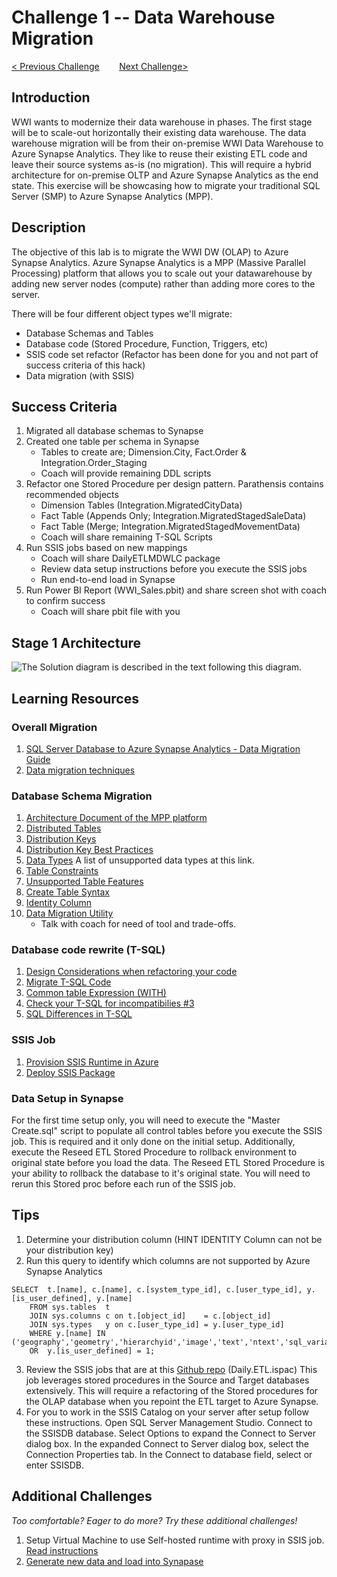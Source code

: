 # Challenge 1 -- Data Warehouse Migration

[< Previous Challenge](../Challenge0/readme.md)&nbsp;&nbsp;&nbsp;&nbsp;&nbsp;&nbsp;&nbsp;&nbsp;[Next Challenge>](../Challenge2/README.md)

## Introduction

WWI wants to modernize their data warehouse in phases.  The first stage will be to scale-out horizontally their existing data warehouse.  The data warehouse migration will be from their on-premise WWI Data Warehouse to Azure Synapse Analytics.  They like to reuse their existing ETL code and leave their source systems as-is (no migration).  This will require a hybrid architecture for on-premise OLTP and Azure Synapse Analytics as the end state.  This exercise will be showcasing how to migrate your traditional SQL Server (SMP) to Azure Synapse Analytics (MPP).

## Description

The objective of this lab is to migrate the WWI DW (OLAP) to Azure Synapse Analytics.  Azure Synapse Analytics is a MPP (Massive Parallel Processing) platform that allows you to scale out your datawarehouse by adding new server nodes (compute) rather than adding more cores to the server.  

There will be four different object types we'll migrate:

* Database Schemas and Tables
* Database code (Stored Procedure, Function, Triggers, etc)
* SSIS code set refactor (Refactor has been done for you and not part of success criteria of this hack)
* Data migration (with SSIS)

## Success Criteria
1. Migrated all database schemas to Synapse
2. Created one table per schema in Synapse
    - Tables to create are; Dimension.City, Fact.Order & Integration.Order_Staging
    - Coach will provide remaining DDL scripts
3. Refactor one Stored Procedure per design pattern.  Parathensis contains recommended objects
    - Dimension Tables (Integration.MigratedCityData)
    - Fact Table (Appends Only; Integration.MigratedStagedSaleData)
    - Fact Table (Merge; Integration.MigratedStagedMovementData)
    - Coach will share remaining T-SQL Scripts
4. Run SSIS jobs based on new mappings
    - Coach will share DailyETLMDWLC package
    - Review data setup instructions before you execute the SSIS jobs
    - Run end-to-end load in Synapse
5. Run Power BI Report (WWI_Sales.pbit) and share screen shot with coach to confirm success
    - Coach will share pbit file with you

## Stage 1 Architecture
![The Solution diagram is described in the text following this diagram.](../../../images/Challenge1.png)

## Learning Resources

### Overall Migration
1. [SQL Server Database to Azure Synapse Analytics - Data Migration Guide](https://datamigration.microsoft.com/scenario/sql-to-sqldw?step=1)
1. [Data migration techniques](https://github.com/uglide/azure-content/blob/master/articles/sql-data-warehouse/sql-data-warehouse-migrate-data.md)

### Database Schema Migration
1. [Architecture Document of the MPP platform](https://docs.microsoft.com/en-us/azure/synapse-analytics/sql-data-warehouse/massively-parallel-processing-mpp-architecture)
1. [Distributed Tables](https://docs.microsoft.com/en-us/azure/synapse-analytics/sql-data-warehouse/sql-data-warehouse-tables-distribute)
1. [Distribution Keys](https://docs.microsoft.com/en-us/azure/synapse-analytics/sql-data-warehouse/sql-data-warehouse-tables-overview) 
1. [Distribution Key Best Practices](https://techcommunity.microsoft.com/t5/datacat/choosing-hash-distributed-table-vs-round-robin-distributed-table/ba-p/305247)
1. [Data Types](https://docs.microsoft.com/en-us/azure/synapse-analytics/sql-data-warehouse/sql-data-warehouse-tables-data-types)  A list of unsupported data types at this link.
1. [Table Constraints](https://docs.microsoft.com/en-us/azure/synapse-analytics/sql-data-warehouse/sql-data-warehouse-table-constraints)
1. [Unsupported Table Features](https://docs.microsoft.com/en-us/azure/synapse-analytics/sql-data-warehouse/sql-data-warehouse-tables-overview#unsupported-table-features)
1. [Create Table Syntax](https://docs.microsoft.com/en-us/sql/t-sql/statements/create-table-azure-sql-data-warehouse?view%253Daps-pdw-2016-au7=&view=aps-pdw-2016-au7)
1. [Identity Column](https://docs.microsoft.com/en-us/azure/synapse-analytics/sql-data-warehouse/sql-data-warehouse-tables-identity)
1. [Data Migration Utility](https://www.sqlservercentral.com/articles/azure-dwh-part-11-data-warehouse-migration-utility)
    - Talk with coach for need of tool and trade-offs.  

### Database code rewrite (T-SQL)
1. [Design Considerations when refactoring your code](https://docs.microsoft.com/en-us/azure/synapse-analytics/sql-data-warehouse/sql-data-warehouse-overview-develop)
1. [Migrate T-SQL Code](https://github.com/uglide/azure-content/blob/master/articles/sql-data-warehouse/sql-data-warehouse-migrate-code.md)
1. [Common table Expression (WITH)](https://docs.microsoft.com/en-us/sql/t-sql/queries/with-common-table-expression-transact-sql?view=sql-server-ver15#features-and-limitations-of-common-table-expressions-in--and-)
1. [Check your T-SQL for incompatibilies #3](https://www.blue-granite.com/blog/5-important-steps-when-migrating-to-your-scaled-out-data-warehouse)
1. [SQL Differences in T-SQL](https://docs.microsoft.com/en-us/azure/synapse-analytics/sql-data-warehouse/sql-data-warehouse-troubleshoot#differences-from-sql-database)

### SSIS Job
1. [Provision SSIS Runtime in Azure](https://docs.microsoft.com/en-us/azure/data-factory/tutorial-deploy-ssis-packages-azure)
1. [Deploy SSIS Package](https://docs.microsoft.com/en-us/sql/integration-services/lift-shift/ssis-azure-deploy-run-monitor-tutorial?view=sql-server-ver15)

### Data Setup in Synapse
For the first time setup only, you will need to execute the "Master Create.sql" script to populate all control tables before you execute the SSIS job.  This is required and it only done on the initial setup.  Additionally, execute the Reseed ETL Stored Procedure to rollback environment to original state before you load the data.  The Reseed ETL Stored Procedure is your ability to rollback the database to it's original state.  You will need to rerun this Stored proc before each run of the SSIS job.

## Tips
1. Determine your distribution column (HINT IDENTITY Column can not be your distribution key)
1. Run this query to identify which columns are not supported by Azure Synapse Analytics
```
SELECT  t.[name], c.[name], c.[system_type_id], c.[user_type_id], y.[is_user_defined], y.[name]
	FROM sys.tables  t
	JOIN sys.columns c on t.[object_id]    = c.[object_id]
	JOIN sys.types   y on c.[user_type_id] = y.[user_type_id]
	WHERE y.[name] IN ('geography','geometry','hierarchyid','image','text','ntext','sql_variant','timestamp','xml')
	OR  y.[is_user_defined] = 1;
```
3. Review the SSIS jobs that are at this [Github repo](https://github.com/Microsoft/sql-server-samples/releases/tag/wide-world-importers-v1.0) (Daily.ETL.ispac)  This job leverages stored procedures in the Source and Target databases extensively.  This will require a refactoring of the Stored procedures for the OLAP database when you repoint the ETL target to Azure Synapse.
4. For you to work in the SSIS Catalog on your server after setup follow these instructions.  Open SQL Server Management Studio. Connect to the SSISDB database. Select Options to expand the Connect to Server dialog box. In the expanded Connect to Server dialog box, select the Connection Properties tab. In the Connect to database field, select or enter SSISDB.


## Additional Challenges

*Too comfortable?  Eager to do more?  Try these additional challenges!*

1. Setup Virtual Machine to use Self-hosted runtime with proxy in SSIS job.  [Read instructions](https://docs.microsoft.com/en-us/azure/data-factory/self-hosted-integration-runtime-proxy-ssis)
1. [Generate new data and load into Synapase](https://docs.microsoft.com/en-us/sql/samples/wide-world-importers-generate-data?view=sql-server-ver15)